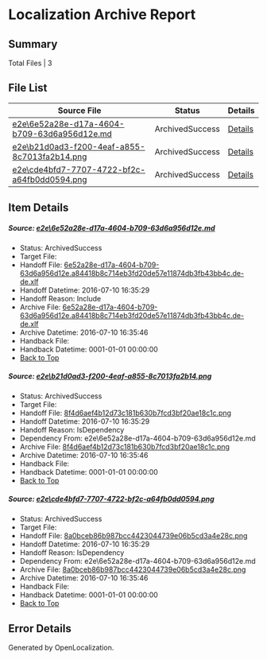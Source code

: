 # <a name='report-top'></a> Localization Archive Report

## Summary
 Total Files | 3

## File List
 Source File | Status | Details 
 ----------- | ------ | ------- 
 [e2e\6e52a28e-d17a-4604-b709-63d6a956d12e.md](https://github.com/OpenLocalizationTestOrg/oltest/blob/90c5e4bbf1a0206a74726ed77db80c6735397f66/e2e/6e52a28e-d17a-4604-b709-63d6a956d12e.md) | ArchivedSuccess | [Details](#703c391f336774e350ec4ff3782322b75dcde0241)
 [e2e\b21d0ad3-f200-4eaf-a855-8c7013fa2b14.png](https://github.com/OpenLocalizationTestOrg/oltest/blob/90c5e4bbf1a0206a74726ed77db80c6735397f66/e2e/b21d0ad3-f200-4eaf-a855-8c7013fa2b14.png) | ArchivedSuccess | [Details](#8f4d6aef4b12d73c181b630b7fcd3bf20ae18c1c2)
 [e2e\cde4bfd7-7707-4722-bf2c-a64fb0dd0594.png](https://github.com/OpenLocalizationTestOrg/oltest/blob/90c5e4bbf1a0206a74726ed77db80c6735397f66/e2e/cde4bfd7-7707-4722-bf2c-a64fb0dd0594.png) | ArchivedSuccess | [Details](#8a0bceb86b987bcc4423044739e06b5cd3a4e28c3)

## Item Details
##### <a name='703c391f336774e350ec4ff3782322b75dcde0241'></a> Source: [e2e\6e52a28e-d17a-4604-b709-63d6a956d12e.md](https://github.com/OpenLocalizationTestOrg/oltest/blob/90c5e4bbf1a0206a74726ed77db80c6735397f66/e2e/6e52a28e-d17a-4604-b709-63d6a956d12e.md)
* Status: ArchivedSuccess
* Target File: 
* Handoff File: [6e52a28e-d17a-4604-b709-63d6a956d12e.a84418b8c714eb3fd20de57e11874db3fb43bb4c.de-de.xlf](https://github.com/OpenLocalizationTestOrg/olhandoff-e2e/blob/8e7759e2a8ae40654b2938801adc1449410b51b5/ol-handoff/OpenLocalizationTestOrg/oltest-dede-fly/ci/ht/6e52a28e-d17a-4604-b709-63d6a956d12e.a84418b8c714eb3fd20de57e11874db3fb43bb4c.de-de.xlf)
* Handoff Datetime: 2016-07-10 16:35:29
* Handoff Reason: Include
* Archive File: [6e52a28e-d17a-4604-b709-63d6a956d12e.a84418b8c714eb3fd20de57e11874db3fb43bb4c.de-de.xlf](https://github.com/OpenLocalizationTestOrg/olhandoff-e2e/blob/4eaa0e9ef10b5c19548ec67b51655297e3b8c78d/ol-archive/OpenLocalizationTestOrg/oltest-dede-fly/ci/ht/6e52a28e-d17a-4604-b709-63d6a956d12e.a84418b8c714eb3fd20de57e11874db3fb43bb4c.de-de.xlf)
* Archive Datetime: 2016-07-10 16:35:46
* Handback File: 
* Handback Datetime: 0001-01-01 00:00:00
* [Back to Top](#report-top)

##### <a name='8f4d6aef4b12d73c181b630b7fcd3bf20ae18c1c2'></a> Source: [e2e\b21d0ad3-f200-4eaf-a855-8c7013fa2b14.png](https://github.com/OpenLocalizationTestOrg/oltest/blob/90c5e4bbf1a0206a74726ed77db80c6735397f66/e2e/b21d0ad3-f200-4eaf-a855-8c7013fa2b14.png)
* Status: ArchivedSuccess
* Target File: 
* Handoff File: [8f4d6aef4b12d73c181b630b7fcd3bf20ae18c1c.png](https://github.com/OpenLocalizationTestOrg/olhandoff-e2e/blob/8e7759e2a8ae40654b2938801adc1449410b51b5/ol-handoff/OpenLocalizationTestOrg/oltest-dede-fly/ci/ht/8f4d6aef4b12d73c181b630b7fcd3bf20ae18c1c.png)
* Handoff Datetime: 2016-07-10 16:35:29
* Handoff Reason: IsDependency
* Dependency From: e2e\6e52a28e-d17a-4604-b709-63d6a956d12e.md
* Archive File: [8f4d6aef4b12d73c181b630b7fcd3bf20ae18c1c.png](https://github.com/OpenLocalizationTestOrg/olhandoff-e2e/blob/4eaa0e9ef10b5c19548ec67b51655297e3b8c78d/ol-archive/OpenLocalizationTestOrg/oltest-dede-fly/ci/ht/8f4d6aef4b12d73c181b630b7fcd3bf20ae18c1c.png)
* Archive Datetime: 2016-07-10 16:35:46
* Handback File: 
* Handback Datetime: 0001-01-01 00:00:00
* [Back to Top](#report-top)

##### <a name='8a0bceb86b987bcc4423044739e06b5cd3a4e28c3'></a> Source: [e2e\cde4bfd7-7707-4722-bf2c-a64fb0dd0594.png](https://github.com/OpenLocalizationTestOrg/oltest/blob/90c5e4bbf1a0206a74726ed77db80c6735397f66/e2e/cde4bfd7-7707-4722-bf2c-a64fb0dd0594.png)
* Status: ArchivedSuccess
* Target File: 
* Handoff File: [8a0bceb86b987bcc4423044739e06b5cd3a4e28c.png](https://github.com/OpenLocalizationTestOrg/olhandoff-e2e/blob/8e7759e2a8ae40654b2938801adc1449410b51b5/ol-handoff/OpenLocalizationTestOrg/oltest-dede-fly/ci/ht/8a0bceb86b987bcc4423044739e06b5cd3a4e28c.png)
* Handoff Datetime: 2016-07-10 16:35:29
* Handoff Reason: IsDependency
* Dependency From: e2e\6e52a28e-d17a-4604-b709-63d6a956d12e.md
* Archive File: [8a0bceb86b987bcc4423044739e06b5cd3a4e28c.png](https://github.com/OpenLocalizationTestOrg/olhandoff-e2e/blob/4eaa0e9ef10b5c19548ec67b51655297e3b8c78d/ol-archive/OpenLocalizationTestOrg/oltest-dede-fly/ci/ht/8a0bceb86b987bcc4423044739e06b5cd3a4e28c.png)
* Archive Datetime: 2016-07-10 16:35:46
* Handback File: 
* Handback Datetime: 0001-01-01 00:00:00
* [Back to Top](#report-top)


## Error Details

Generated by OpenLocalization.
